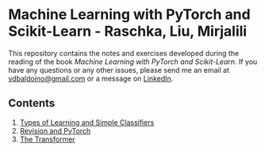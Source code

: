 # Machine Learning with PyTorch and Scikit-Learn - Raschka, Liu, Mirjalili

This repository contains the notes and exercises developed during the reading of the book _Machine Learning with PyTorch and Scikit-Learn_. If you have any questions or any other issues, please send me an email at [vdbaldoino@gmail.com](mailto:vdbaldoino@gmail.com?subject=Hi!%20I%20saw%20your%20GitHub!) or a message on [LinkedIn](https://www.linkedin.com/in/vitorbaldoino/).

## Contents

1. [Types of Learning and Simple Classifiers](/machine-learning-w-pytorch-n-sklearn/ch01_n_ch02_ml_w_pytorch_n_sklearn.ipynb)
2. [Revision and PyTorch](/machine-learning-w-pytorch-n-sklearn/ch11_ch12_ch13_ml_w_pytorch_n_sklearn.ipynb)
3. [The Transformer](/machine-learning-w-pytorch-n-sklearn/transformer-architecture.ipynb)

